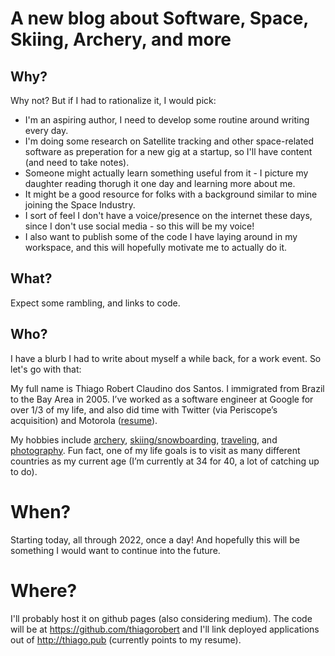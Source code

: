 # A new blog about Software, Space, Skiing, Archery, and more

## Why?

Why not? But if I had to rationalize it, I would pick:

*   I'm an aspiring author, I need to develop some routine around writing every day.
*   I'm doing some research on Satellite tracking and other space-related
software as preperation for a new gig at a startup, so I'll have content (and need to take notes).
*   Someone might actually learn something useful from it - I picture my daughter reading
thorugh it one day and learning more about me.
*   It might be a good resource for folks with a background similar to mine
joining the Space Industry.
*   I sort of feel I don't have a voice/presence on the internet these days,
since I don't use social media - so this will be my voice!
*   I also want to publish some of the code I have laying around in my workspace, and
this will hopefully motivate me to actually do it.

## What?

Expect some rambling, and links to code.

## Who?

I have a blurb I had to write about myself a while back, for a work event.
So let's go with that: 

My full name is Thiago Robert Claudino dos Santos. I immigrated from Brazil to
the Bay Area in 2005. I’ve worked as a software engineer at Google for over 1/3
of my life, and also did time with Twitter (via Periscope’s acquisition) and
Motorola ([resume](http://thiago.pub)).

My hobbies include [archery](https://photos.app.goo.gl/z6zQR6pPCAELpb9j6),
[skiing/snowboarding](http://www.youtube.com/watch?v=Ej7MHb8tXik&t=1m6s),
[traveling](https://www.google.com/maps/d/u/0/edit?mid=1NxYyDCK16PnSmAS9fKU91MbjUFA&usp=sharing),
and [photography](https://unsplash.com/@thiagorobert).
Fun fact, one of my life goals is to visit as many different countries as my
current age (I’m currently at 34 for 40, a lot of catching up to do).


# When?

Starting today, all through 2022, once a day! And hopefully this will be something
I would want to continue into the future.

# Where?

I'll probably host it on github pages (also considering medium).
The code will be at <https://github.com/thiagorobert> and I'll link
deployed applications out of <http://thiago.pub> (currently points to my resume).

